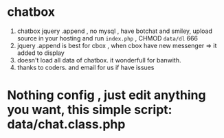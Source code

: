 # chatbox
1. chatbox jquery .append  , no mysql , have botchat and smiley, upload source in your hosting and run `index.php` , CHMOD `data/dl` 666 
1. jquery .append is best for cbox , when cbox have new messenger => it added to display 
1. doesn't load all data of chatbox. it wonderfull for banwith. 
1. thanks to coders. and email for us if have issues

# Nothing config , just edit anything you want, this simple script: data/chat.class.php


